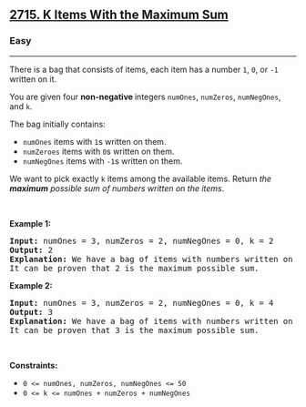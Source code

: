 <h2><a href="https://leetcode.com/problems/prime-subtraction-operation/">2715. K Items With the Maximum Sum</a></h2><h3>Easy</h3><hr><p>There is a bag that consists of items, each item&nbsp;has a number <code>1</code>, <code>0</code>, or <code>-1</code> written on it.</p>

<p>You are given four <strong>non-negative </strong>integers <code>numOnes</code>, <code>numZeros</code>, <code>numNegOnes</code>, and <code>k</code>.</p>

<p>The bag initially contains:</p>

<ul>
	<li><code>numOnes</code> items with <code>1</code>s written on them.</li>
	<li><code>numZeroes</code> items with <code>0</code>s written on them.</li>
	<li><code>numNegOnes</code> items with <code>-1</code>s written on them.</li>
</ul>

<p>We want to pick exactly <code>k</code> items among the available items. Return <em>the <strong>maximum</strong> possible sum of numbers written on the items</em>.</p>

<p>&nbsp;</p>
<p><strong class="example">Example 1:</strong></p>

<pre>
<strong>Input:</strong> numOnes = 3, numZeros = 2, numNegOnes = 0, k = 2
<strong>Output:</strong> 2
<strong>Explanation:</strong> We have a bag of items with numbers written on them {1, 1, 1, 0, 0}. We take 2 items with 1 written on them and get a sum in a total of 2.
It can be proven that 2 is the maximum possible sum.
</pre>

<p><strong class="example">Example 2:</strong></p>

<pre>
<strong>Input:</strong> numOnes = 3, numZeros = 2, numNegOnes = 0, k = 4
<strong>Output:</strong> 3
<strong>Explanation:</strong> We have a bag of items with numbers written on them {1, 1, 1, 0, 0}. We take 3 items with 1 written on them, and 1 item with 0 written on it, and get a sum in a total of 3.
It can be proven that 3 is the maximum possible sum.
</pre>

<p>&nbsp;</p>
<p><strong>Constraints:</strong></p>

<ul>
	<li><code>0 &lt;= numOnes, numZeros, numNegOnes &lt;= 50</code></li>
	<li><code>0 &lt;= k &lt;= numOnes + numZeros + numNegOnes</code></li>
</ul>
